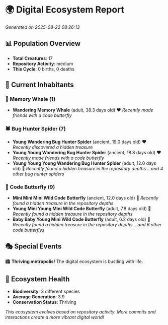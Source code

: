 # 🌍 Digital Ecosystem Report
*Generated on 2025-08-22 08:26:13*

## 📊 Population Overview
- **Total Creatures**: 17
- **Repository Activity**: medium
- **This Cycle**: 0 births, 0 deaths

## 👥 Current Inhabitants

### 🐋 Memory Whale (1)
- **Wandering Memory Whale** (adult, 38.3 days old) ❤️
  *Recently made friends with a code butterfly*

### 🕷️ Bug Hunter Spider (7)
- **Young Wandering Bug Hunter Spider** (ancient, 19.0 days old) ❤️
  *Recently discovered a hidden treasure*
- **Young Young Wandering Bug Hunter Spider** (ancient, 18.8 days old) ❤️
  *Recently made friends with a code butterfly*
- **Young Young Young Wandering Bug Hunter Spider** (adult, 12.0 days old) 💛
  *Recently found a hidden treasure in the repository depths*
  *...and 4 other bug hunter spiders*

### 🦋 Code Butterfly (9)
- **Mini Mini Mini Wild Code Butterfly** (ancient, 12.0 days old) 💛
  *Recently found a hidden treasure in the repository depths*
- **Young Mini Young Mini Wild Code Butterfly** (adult, 7.8 days old) 💛
  *Recently found a hidden treasure in the repository depths*
- **Baby Baby Young Mini Wild Code Butterfly** (adult, 6.2 days old) 💚
  *Recently found a hidden treasure in the repository depths*
  *...and 6 other code butterflys*

## 🎭 Special Events

🏙️ **Thriving metropolis!** The digital ecosystem is bustling with life.

## 🔬 Ecosystem Health
- **Biodiversity**: 3 different species
- **Average Generation**: 3.9
- **Conservation Status**: Thriving

*This ecosystem evolves based on repository activity. More commits and interactions create a more vibrant digital world!*
